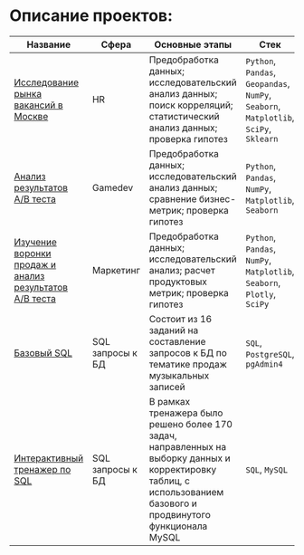 # Описание проектов:

| Название | Сфера | Основные этапы | Стек |
|----------|-------|----------------|------|
| [Исследование рынка вакансий в Москве](https://github.com/MariaStarchenko/pet_projects/tree/main/vacancies_analysis) | HR | Предобработка данных; исследовательский анализ данных; поиск корреляций; статистический анализ данных; проверка гипотез | `Python`, `Pandas`, `Geopandas`, `NumPy`, `Seaborn`, `Matplotlib`, `SciPy`, `Sklearn`|
| [Анализ результатов A/B теста](https://github.com/MariaStarchenko/pet_projects/tree/main/mobile_game_AB_test) | Gamedev | Предобработка данных; исследовательский анализ данных; сравнение бизнес-метрик; проверка гипотез | `Python`, `Pandas`, `NumPy`, `Matplotlib`, `Seaborn` |
| [Изучение воронки продаж и анализ результатов A/B теста](https://github.com/MariaStarchenko/pet_projects/tree/main/marketing_campaign_AB_test) | Маркетинг | Предобработка данных; исследовательский анализ; расчет продуктовых метрик; проверка гипотез | `Python`, `Pandas`, `NumPy`, `Matplotlib`, `Seaborn`, `Plotly`, `SciPy` |
| [Базовый SQL](https://github.com/MariaStarchenko/pet_projects/tree/main/SQL_itmo) | SQL запросы к БД | Состоит из 16 заданий на составление запросов к БД по тематике продаж музыкальных записей | `SQL`, `PostgreSQL`, `pgAdmin4`|
| [Интерактивный тренажер по SQL](https://github.com/MariaStarchenko/pet_projects/tree/main/SQL_stepik) | SQL запросы к БД | В рамках тренажера было решено более 170 задач, направленных на выборку данных и корректировку таблиц, с использованием базового и продвинутого функционала MySQL | `SQL`, `MySQL`|
